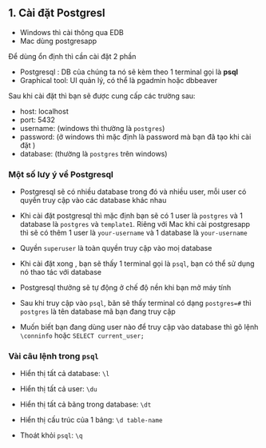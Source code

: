 ## 1. Cài đặt Postgresl

- Windows thì cài thông qua EDB
- Mac dùng postgresapp

Để dùng ổn định thì cần cài đặt 2 phần

- Postgresql : DB của chúng ta nó sẽ kèm theo 1 terminal gọi là **psql**
- Graphical tool: UI quản lý, có thể là pgadmin hoặc dbbeaver

Sau khi cài đặt thì bạn sẽ được cung cấp các trường sau:

- host: localhost
- port: 5432
- username: (windows thì thường là `postgres`)
- password: (ở windows thì mặc định là password mà bạn đã tạo khi cài đặt )
- database: (thường là `postgres` trên windows)


### Một số lưy ý về Postgresql

- Postgresql sẽ có nhiều database trong đó và nhiều user, mỗi user có quyền truy cập vào các database khác nhau

- Khi cài đặt postgresql thì mặc định bạn sẽ có 1 user là `postgres` và 1 database là `postgres` và `template1`.
Riêng với Mac khi cài postgresapp thì sẽ có thêm 1 user là `your-username` và 1 database là `your-username`

- Quyền `superuser` là toàn quyền truy cập vào moị database

- Khi cài đặt xong , bạn sẽ thấy 1 terminal gọi là `psql`, bạn có thể sử dụng nó thao tác với database

- Postgresql thưởng sẽ tự động ở chế độ nền khi bạn mở máy tính

- Sau khi truy cập  vào `psql`, bãn sẽ thấy terminal có dạng `postgres=#` thì `postgres` là tên database mã bạn đang truy cập

- Muốn biết bạn đang dùng user nào để truy cập vào database thì gõ lệnh `\conninfo` hoặc `SELECT current_user;`


### Vài câu lệnh trong `psql`

- Hiển thị tất cả database: `\l`

- Hiển thị tất cả user: `\du`

- Hiển thị tất cả bãng trong database: `\dt`

- Hiển thị cấu trúc của 1 bảng: `\d table-name`

- Thoát khỏi `psql`: `\q`